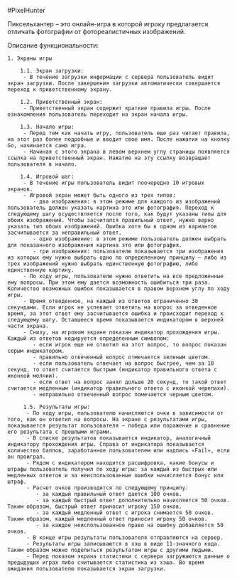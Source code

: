 #PixelHunter

Пиксельхантер – это онлайн-игра в которой игроку предлагается отличать фотографии от фотореалистичных изображений.

Описание функциональности:

    1. Экраны игры

        1.1. Экран загрузки: 
         - В течение загрузки информации с сервера пользователь видит экран загрузки. После завершения загрузки автоматически совершается переход к приветственному экрану.

        1.2. Приветственный экран:
         - Приветственный экран содержит краткие правила игры. После ознакомления пользователь переходит на экран начала игры.

        1.3. Начало игры:
         - Перед тем как начать игру, пользователь еще раз читает правила, на этот раз более подробные и вводит свое имя. После нажатия на кнопку Go, начинается сама игра.
         - Начиная с этого экрана в левом верхнем углу страницы появляется ссылка на приветственный экран. Нажатие на эту ссылку возвращает пользователя в начало. 

        1.4. Игровой шаг:
         - В течение игры пользователь видит поочередно 10 игровых экранов.
         - Игровой экран может быть одного из трех типов:
            - два изображения: в этом режиме для каждого из изображений пользователь должен указать картина это или фотография. Переход к следующему шагу осуществляется после того, как будут указаны типы для обоих изображений. Чтобы засчитался правильный ответ, нужно верно указать тип обоих изображений. Ошибка хотя бы в одном из вариантов засчитывается за неправильный ответ.
            - одно изображение: в этом режиме пользователь должен выбрать для показанного изображения картина это или фотография.
            - три изображения: пользователю показывается три изображения из которых ему нужно выбрать одно по определенному принципу — либо из трех изображений нужно выбрать единственную фотографию, либо единственную картину.
         - По ходу игры, пользователю нужно ответить на все предложенные ему вопросы. При этом ему дается возможность ошибиться три раза. Количество возможных ошибок показывается в правом верхнем углу по ходу игры.
         - Время отведенное, на каждый из ответов ограниченно 30 секундами. Если игрок не успевает ответить на вопрос за отведенное время, за этот ответ ему засчитывается ошибка и происходит переход к следующему шагу. Оставшееся время показывается индикатором в верхней части экрана.
         - Снизу, на игровом экране показан индикатор прохождения игры. Каждый из ответов кодируется определенным символом:
            - если игрок еще не ответил на этот вопрос, то вопрос показан серым индикатором.
            - правильно отвеченный вопрос отмечается зеленым цветом.
            - если пользователь отвечает на вопрос быстрее, чем за 10 секунд, то ответ считается быстрым (индикатор правильного ответа с иконкой молнии).
            - если ответ на вопрос занял дольше 20 секунд, то такой ответ считается медленным (индикатор правильного ответа с иконкой черепахи).
            - неправильно отвеченный вопрос помечается черным цветом.
            
         1.5. Результаты игры:
          - По ходу игры, пользователю начисляются очки в зависимости от того, как он ответил на вопросы. На экране с результатами игры, показывается результат пользователя — победа или поражение и сравнение его результата с прошлыми играми.
          - В списке результатов показывается индикатор, аналогичный индикатору прохождения игры. Справа от индикатора показывается количество баллов, заработанное пользователем или надпись «Fail», если он проиграл.
          - Рядом с индикатором находится расшифровка, какие бонусы и штрафы пользователь получил по ходу игры: за каждый из быстрых или медленных ответов и за неиспользованные ошибки начисляется бонус или штраф.
          - Расчет очков производится по следующему принципу:
             - за каждый правильный ответ дается 100 очков.
             - за каждый быстрый ответ дополнительно начисляется 50 очков. Таким образом, быстрый ответ приносит игроку 150 очков.
             - за каждый медленный ответ с игрока снимается 50 очков. Таким образом, каждый медленный ответ приносит игроку 50 очков.
             - за каждое неиспользованное право на ошибку добавляется 50 очков.
          - В конце игры результаты пользователя отправляются на сервер.
          - Результаты игры записываются в хэш в виде 11-значного кода. Таким образом можно поделиться результатом игры с другими людьми.
          - Перед показом экрана статистики с сервера загружаются данные о предыдущих играх либо считывается статистика из хэша. Во время ожидания пользователю показывается экран загрузки.
            
